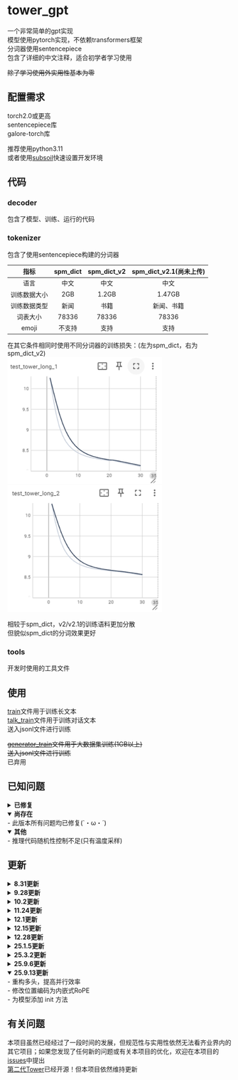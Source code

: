 # tower_gpt
一个非常简单的gpt实现<br>
模型使用pytorch实现，不依赖transformers框架<br>
分词器使用sentencepiece<br>
包含了详细的中文注释，适合初学者学习使用

~~除了学习使用外实用性基本为零~~

## 配置需求
torch2.0或更高<br>
sentencepiece库<br>
galore-torch库<br>

推荐使用python3.11<br>
或者使用[subsoil](https://github.com/midway2333/subsoil)快速设置开发环境
## 代码
### decoder
包含了模型、训练、运行的代码
### tokenizer
包含了使用sentencepiece构建的分词器<br>

|指标|spm_dict|spm_dict_v2|spm_dict_v2.1(尚未上传)|
|    :----:   |    :----:   |     :----:    |     :----:    |
|语言|中文|中文|中文|
|训练数据大小|2GB|1.2GB|1.47GB|
|训练数据类型|新闻|书籍|新闻、书籍|
|词表大小|78336|78336|78336|
|emoji|不支持|支持|支持|

在其它条件相同时使用不同分词器的训练损失：(左为spm_dict，右为spm_dict_v2)<br>
![spm_dict](https://github.com/midway2333/tower_gpt/blob/main/png_box/v1.png)
![spm_dict_v2](https://github.com/midway2333/tower_gpt/blob/main/png_box/v2.png)<br>

相较于spm_dict，v2/v2.1的训练语料更加分散<br>
但貌似spm_dict的分词效果更好

### tools
开发时使用的工具文件

## 使用
[train](https://github.com/midway2333/tower_gpt/blob/main/decoder/train.py)文件用于训练长文本<br>
[talk_train](https://github.com/midway2333/tower_gpt/blob/main/decoder/talk_train.py)文件用于训练对话文本<br>
送入jsonl文件进行训练<br>

~~<a href="https://github.com/midway2333/tower_gpt/blob/main/decoder/generator_train.py">generator_train</a>文件用于大数据集训练(1GB以上)~~<br>
~~送入jsonl文件进行训练~~<br>
已弃用

## 已知问题
<details close> 
<summary>  <b>已修复</b> </summary>
- 线性层与词向量权重共享不可用，代码以注释形式保留<br>
- <a href="https://github.com/midway2333/tower_gpt/blob/main/decoder/tfer_dataloader.py">tfer_dataloader</a>可能导致在同一个epoch中重复利用近似文本，部分训练文本无法利用的问题<br>
- mask无法识别padding并处理<br>
-<a href="https://github.com/midway2333/tower_gpt/blob/main/decoder/train.py">train</a>与<a href="https://github.com/midway2333/tower_gpt/blob/main/decoder/talk_train.py">talk_train</a>缺失梯度清除<br>
- 断点续训会在开始时出现loss增加的情况<br>
- <a href="https://github.com/midway2333/tower_gpt/blob/main/decoder/dataset.py">dataset</a>在加载器下无法遍历完整数据的问题<br/>
</details>

<details open> 
<summary>  <b>尚存在</b> </summary>
- 此版本所有问题均已修复(`・ω・´)<br/>
</details>

<details open> 
<summary>  <b>其他</b> </summary>
- 推理代码随机性控制不足(只有温度采样)<br/>
</details>

## 更新

<details close> 
<summary>  <b>8.31更新</b> </summary>
- 上传了<a href="https://github.com/midway2333/tower_gpt/blob/main/decoder/train.py">training</a>文件，新文件修复了<a href="https://github.com/midway2333/tower_gpt/blob/main/decoder/tfer_dataloader.py">tfer_dataloader</a>中的问题，同时为训练中添加了梯度裁剪，提高了代码在大数据量下的训练效率<br/>
</details>

<details close> 
<summary>  <b>9.28更新</b> </summary>
- 上传了<a href="https://github.com/midway2333/tower_gpt/blob/main/decoder/talk_train.py">talk_training</a>文件，新文件可以进行对话训练<br>
- 为<a href="https://github.com/midway2333/tower_gpt/blob/main/decoder/train.py">training</a>添加了梯度累计与混合精度，<a href="https://github.com/midway2333/tower_gpt/blob/main/decoder/talk_train.py">talk_training</a>同样具有这些新特性<br>
- 删除了过时训练文件<br/>
</details>

<details close> 
<summary>  <b>10.2更新</b> </summary>
- 对<a href="https://github.com/midway2333/tower_gpt/blob/main/decoder/model.py">模型文件</a>部分更改/优化<br>
- 修复线性层与词向量权重共享不可用的问题<br>
- 完善padding处理机制<br>
- 更换激活函数<br>
- 上传了新的工具文件<br/>
</details>

<details close> 
<summary>  <b>11.24更新</b> </summary>
- 上传了更新的<a href="https://github.com/midway2333/tower_gpt/blob/main/decoder/train.py">training</a>文件，此文件为实验性长文本训练文件<br>
- 优点是可以直接使用json训练，可以记录训练日志<br>
- 缺点是dataset对ram需求更大，dataset效率更低<br/>
</details>

<details close> 
<summary>  <b>12.1更新</b> </summary>
- 完善了<a href="https://github.com/midway2333/tower_gpt/blob/main/decoder/train.py">training</a>，现在此文件可以完成断点续训，并保存训练日志<br>
- 新的tokenizer<br>
- 删除了部分已不需要工具文件<br>
- 增加了新的工具文件<br/>
</details>

<details close> 
<summary>  <b>12.15更新</b> </summary>
- 对部分文件的重命名<br>
- 为<a href="https://github.com/midway2333/tower_gpt/blob/main/decoder/train.py">train</a>添加了测试集支持<br>
- 修复了<a href="https://github.com/midway2333/tower_gpt/blob/main/decoder/train.py">train</a>与<a href="https://github.com/midway2333/tower_gpt/blob/main/decoder/talk_train.py">talk_train</a>缺失梯度清除的问题<br>
- <del>我个若知居然4个月没发现这个问题</del> <br>
- 对<a href="https://github.com/midway2333/tower_gpt/blob/main/decoder/train.py">train</a>与<a href="https://github.com/midway2333/tower_gpt/blob/main/decoder/talk_train.py">talk_train</a>的代码优化
</details>

<details close> 
<summary>  <b>12.28更新</b> </summary>
- 拆分<a href="https://github.com/midway2333/tower_gpt/blob/main/decoder/train.py">train</a>为<a href="https://github.com/midway2333/tower_gpt/blob/main/decoder/train.py">train</a>与<a href="https://github.com/midway2333/tower_gpt/blob/main/decoder/dataset.py">dataset</a>，使代码结构更清晰<br>
- 添加了使用生成器的<a href="https://github.com/midway2333/tower_gpt/blob/main/decoder/generator_train.py">generator_train</a>，适用于大数据集的训练，防止内存泄漏<br>
- 为<a href="https://github.com/midway2333/tower_gpt/blob/main/decoder/train.py">train</a>添加了微调支持<br>
- 优化了<a href="https://github.com/midway2333/tower_gpt/blob/main/decoder/train.py">train</a>的log与断点续训<br>
- 代码注释优化<br/>
</details>

<details close> 
<summary>  <b>25.1.5更新</b> </summary>
- 为<a href="https://github.com/midway2333/tower_gpt/blob/main/decoder/train.py">train</a>与<a href="https://github.com/midway2333/tower_gpt/blob/main/decoder/generator_train.py">generator_train</a>添加优化器续存支持(修复断点续训会在开始时出现loss增加的情况)<br>
- 修改<a href="https://github.com/midway2333/tower_gpt/blob/main/decoder/model.py">模型文件</a>的Post layer normalization为Pre layer normalization<br>
- 修改了模型预设参数<br>
- 代码注释优化<br/>
</details>

<details close> 
<summary>  <b>25.3.2更新</b> </summary>
- 重构<a href="https://github.com/midway2333/tower_gpt/blob/main/decoder/train.py">train</a>与<a href="https://github.com/midway2333/tower_gpt/blob/main/decoder/talk_train.py">talk_train</a>代码文件，增加了一些新功能<br>
- 修复<a href="https://github.com/midway2333/tower_gpt/blob/main/decoder/dataset.py">dataset</a>在加载器下无法遍历完整数据的问题<br>
- <a href="https://github.com/midway2333/tower_gpt/blob/main/decoder/dataset.py">dataset</a>添加对</a>与<a href="https://github.com/midway2333/tower_gpt/blob/main/decoder/talk_train.py">talk_train</a>的数据加载支持<br>
- 新添<a href="https://github.com/midway2333/tower_gpt/blob/main/decoder/dpo_train.py">dpo_train</a>与<a href="https://github.com/midway2333/tower_gpt/blob/main/decoder/dpo_dataset.py">dpo_dataset</a>，旨在支持dpo训练<br>
- 工具文件结构优化<br>
</details>

<details close> 
<summary>  <b>25.9.6更新</b> </summary>
- 剔除了一些不必要的线性偏置<br>
- 修复训练文件的进度条预测时间显示问题<br>
- <del>我就说项目还会更新的吧.jpg</del> <br>
</details>

<details open> 
<summary>  <b>25.9.13更新</b> </summary>
- 重构多头，提高并行效率<br>
- 修改位置编码为内嵌式RoPE<br>
- 为模型添加 init 方法<br>
</details>

## 有关问题
本项目虽然已经经过了一段时间的发展，但规范性与实用性依然无法看齐业界内的其它项目；如果您发现了任何新的问题或有关本项目的优化，欢迎在本项目的[issues](https://github.com/midway2333/tower_gpt/issues)中提出<br>
[第二代Tower](https://github.com/midway2333/Tower2)已经开源！但本项目依然维持更新

